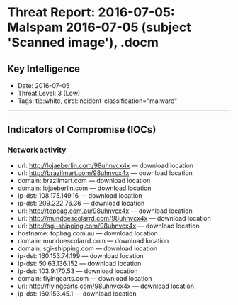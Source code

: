 # Threat Report: 2016-07-05: Malspam 2016-07-05 (subject 'Scanned image'), .docm


## Key Intelligence
* Date: 2016-07-05
* Threat Level: 3 (Low)
* Tags: tlp:white, circl:incident-classification="malware"

---

## Indicators of Compromise (IOCs)
### Network activity
* url: http://lojaeberlin.com/98uhnvcx4x — download location
* url: http://brazilmart.com/98uhnvcx4x — download location
* domain: brazilmart.com — download location
* domain: lojaeberlin.com — download location
* ip-dst: 108.175.149.16 — download location
* ip-dst: 209.222.76.36 — download location
* url: http://topbag.com.au/98uhnvcx4x — download location
* url: http://mundoescolarrd.com/98uhnvcx4x — download location
* url: http://sgi-shipping.com/98uhnvcx4x — download location
* hostname: topbag.com.au — download location
* domain: mundoescolarrd.com — download location
* domain: sgi-shipping.com — download location
* ip-dst: 160.153.74.199 — download location
* ip-dst: 50.63.136.152 — download location
* ip-dst: 103.9.170.53 — download location
* domain: flyingcarts.com — download location
* url: http://flyingcarts.com/98uhnvcx4x — download location
* ip-dst: 160.153.45.1 — download location
